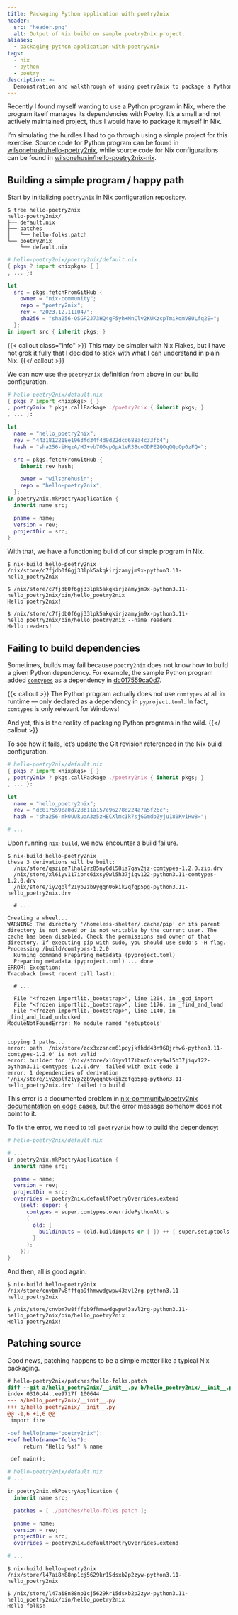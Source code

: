 ```yaml
---
title: Packaging Python application with poetry2nix
header:
  src: "header.png"
  alt: Output of Nix build on sample poetry2nix project.
aliases:
  - packaging-python-application-with-poetry2nix
tags:
  - nix
  - python
  - poetry
description: >-
  Demonstration and walkthrough of using poetry2nix to package a Python program in Nix without flakes.
---
```


Recently I found myself wanting to use a Python program in Nix, where the program itself manages its dependencies with Poetry. It’s a small and not actively maintained project, thus I would have to package it myself in Nix.

I’m simulating the hurdles I had to go through using a simple project for this exercise. Source code for Python program can be found in [wilsonehusin/hello-poetry2nix](https://github.com/wilsonehusin/hello-poetry2nix), while source code for Nix configurations can be found in [wilsonehusin/hello-poetry2nix-nix](https://github.com/wilsonehusin/hello-poetry2nix-nix).

## Building a simple program / happy path

Start by initializing `poetry2nix` in Nix configuration repository.

```shell-session
$ tree hello-poetry2nix
hello-poetry2nix/
├── default.nix
├── patches
│   └── hello-folks.patch
└── poetry2nix
    └── default.nix
```

```nix
# hello-poetry2nix/poetry2nix/default.nix
{ pkgs ? import <nixpkgs> { }
, ... }:

let
  src = pkgs.fetchFromGitHub {
    owner = "nix-community";
    repo = "poetry2nix";
    rev = "2023.12.111047";
    sha256 = "sha256-QSGP2J73HQ4gF5yh+MnClv2KUKzcpTmikdmV8ULfq2E=";
  };
in import src { inherit pkgs; }
```

{{< callout class="info" >}}
This _may_ be simpler with Nix Flakes, but I have not grok it fully that I decided to stick with what I can understand in plain Nix.
{{</ callout >}}

We can now use the `poetry2nix` definition from above in our build configuration.

```nix
# hello-poetry2nix/default.nix
{ pkgs ? import <nixpkgs> { }
, poetry2nix ? pkgs.callPackage ./poetry2nix { inherit pkgs; }
, ... }:

let
  name = "hello_poetry2nix";
  rev = "4431812218e1963fd34f4d9d22dcd688a4c33fb4";
  hash = "sha256-iHqzA/HJ+vb7O5vpGpA1eR3BcoGDPE2QOqQQpOp0zFQ=";

  src = pkgs.fetchFromGitHub {
    inherit rev hash;

    owner = "wilsonehusin";
    repo = "hello-poetry2nix";
  };
in poetry2nix.mkPoetryApplication {
  inherit name src;

  pname = name;
  version = rev;
  projectDir = src;
}
```

With that, we have a functioning build of our simple program in Nix.

```shell-session
$ nix-build hello-poetry2nix
/nix/store/c7fjdb0f6gj33lpk5akqkirjzamyjm9x-python3.11-hello_poetry2nix

$ /nix/store/c7fjdb0f6gj33lpk5akqkirjzamyjm9x-python3.11-hello_poetry2nix/bin/hello_poetry2nix
Hello poetry2nix!

$ /nix/store/c7fjdb0f6gj33lpk5akqkirjzamyjm9x-python3.11-hello_poetry2nix/bin/hello_poetry2nix --name readers
Hello readers!
```

## Failing to build dependencies

Sometimes, builds may fail because `poetry2nix` does not know how to build a given Python dependency. For example, the sample Python program added [`comtypes`](https://pypi.org/project/comtypes/) as a dependency in [dc017559ca0d7](https://github.com/wilsonehusin/hello-poetry2nix/commit/dc017559ca0d728b11a157e96278d224a7a5f26c).

{{< callout >}}
The Python program actually does not use `comtypes` at all in runtime — only declared as a dependency in `pyproject.toml`. In fact, `comtypes` is only relevant for Windows!

And yet, this is the reality of packaging Python programs in the wild.
{{</ callout >}}

To see how it fails, let’s update the Git revision referenced in the Nix build configuration.

```nix
# hello-poetry2nix/default.nix
{ pkgs ? import <nixpkgs> { }
, poetry2nix ? pkgs.callPackage ./poetry2nix { inherit pkgs; }
, ... }:

let
  name = "hello_poetry2nix";
  rev = "dc017559ca0d728b11a157e96278d224a7a5f26c";
  hash = "sha256-mkOUUkuaA3z5zHECXlmcIk7sjGGmdbZyju180KviHw8=";

# ...
```

Upon running `nix-build`, we now encounter a build failure.

```shell-session
$ nix-build hello-poetry2nix
these 3 derivations will be built:
  /nix/store/qsziza7lhal2rz85ny6dl58is7qav2jz-comtypes-1.2.0.zip.drv
  /nix/store/xl6iyv117ibnc6ixsy9wl5h37jiqv122-python3.11-comtypes-1.2.0.drv
  /nix/store/iy2gplf21yp2zb9ygqn06kik2qfgp5pg-python3.11-hello_poetry2nix.drv

  # ...

Creating a wheel...
WARNING: The directory '/homeless-shelter/.cache/pip' or its parent directory is not owned or is not writable by the current user. The cache has been disabled. Check the permissions and owner of that directory. If executing pip with sudo, you should use sudo's -H flag.
Processing /build/comtypes-1.2.0
  Running command Preparing metadata (pyproject.toml)
  Preparing metadata (pyproject.toml) ... done
ERROR: Exception:
Traceback (most recent call last):

  # ...

  File "<frozen importlib._bootstrap>", line 1204, in _gcd_import
  File "<frozen importlib._bootstrap>", line 1176, in _find_and_load
  File "<frozen importlib._bootstrap>", line 1140, in _find_and_load_unlocked
ModuleNotFoundError: No module named 'setuptools'


copying 1 paths...
error: path '/nix/store/zcx3xzsncm61pcyjkfhdd43n968jrhw6-python3.11-comtypes-1.2.0' is not valid
error: builder for '/nix/store/xl6iyv117ibnc6ixsy9wl5h37jiqv122-python3.11-comtypes-1.2.0.drv' failed with exit code 1
error: 1 dependencies of derivation '/nix/store/iy2gplf21yp2zb9ygqn06kik2qfgp5pg-python3.11-hello_poetry2nix.drv' failed to build
```

This error is a documented problem in [nix-community/poetry2nix documentation on edge cases](https://github.com/nix-community/poetry2nix/blob/master/docs/edgecases.md?ref=husin.dev), but the error message somehow does not point to it.

To fix the error, we need to tell `poetry2nix` how to build the dependency:

```nix
# hello-poetry2nix/default.nix

# ...
in poetry2nix.mkPoetryApplication {
  inherit name src;

  pname = name;
  version = rev;
  projectDir = src;
  overrides = poetry2nix.defaultPoetryOverrides.extend
    (self: super: {
      comtypes = super.comtypes.overridePythonAttrs
      (
        old: {
          buildInputs = (old.buildInputs or [ ]) ++ [ super.setuptools ];
        }
      );
    });
}
```

And then, all is good again.

```shell-session
$ nix-build hello-poetry2nix
/nix/store/cnvbm7w8fffqb9fhmwwdgwpw43avl2rg-python3.11-hello_poetry2nix

$ /nix/store/cnvbm7w8fffqb9fhmwwdgwpw43avl2rg-python3.11-hello_poetry2nix/bin/hello_poetry2nix
Hello poetry2nix!
```

## Patching source

Good news, patching happens to be a simple matter like a typical Nix packaging.

```patch
# hello-poetry2nix/patches/hello-folks.patch
diff --git a/hello_poetry2nix/__init__.py b/hello_poetry2nix/__init__.py
index 0310c44..ee9717f 100644
--- a/hello_poetry2nix/__init__.py
+++ b/hello_poetry2nix/__init__.py
@@ -1,6 +1,6 @@
 import fire

-def hello(name="poetry2nix"):
+def hello(name="folks"):
     return "Hello %s!" % name

 def main():
```

```nix
# hello-poetry2nix/default.nix
# ...

in poetry2nix.mkPoetryApplication {
  inherit name src;

  patches = [ ./patches/hello-folks.patch ];

  pname = name;
  version = rev;
  projectDir = src;
  overrides = poetry2nix.defaultPoetryOverrides.extend

# ...
```

```shell-session
$ nix-build hello-poetry2nix
/nix/store/l47ai8n88np1cj5629kr15dsxb2p2zyw-python3.11-hello_poetry2nix

$ /nix/store/l47ai8n88np1cj5629kr15dsxb2p2zyw-python3.11-hello_poetry2nix/bin/hello_poetry2nix
Hello folks!
```
